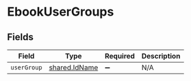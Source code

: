 # EbookUserGroups


## Fields

| Field                                          | Type                                           | Required                                       | Description                                    |
| ---------------------------------------------- | ---------------------------------------------- | ---------------------------------------------- | ---------------------------------------------- |
| `userGroup`                                    | [shared.IdName](../../models/shared/idname.md) | :heavy_minus_sign:                             | N/A                                            |